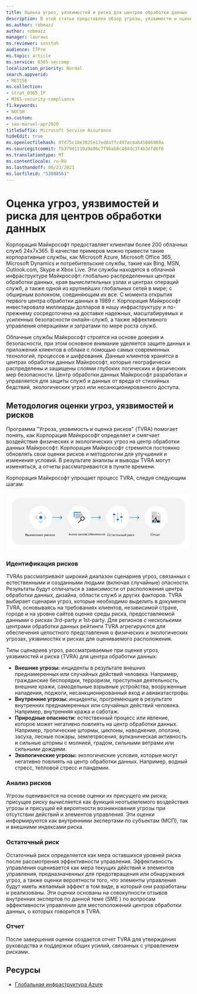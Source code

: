 ```yaml
---
title: Оценка угроз, уязвимостей и риска для центров обработки данных
description: В этой статье представлен обзор угрозы, уязвимости и оценки рисков центра обработки данных в Microsoft 365.
ms.author: robmazz
author: robmazz
manager: laurawi
ms.reviewer: sosstah
audience: ITPro
ms.topic: article
ms.service: O365-seccomp
localization_priority: Normal
search.appverid:
- MET150
ms.collection:
- Strat_O365_IP
- M365-security-compliance
f1.keywords:
- NOCSH
ms.custom:
- seo-marvel-apr2020
titleSuffix: Microsoft Service Assurance
hideEdit: true
ms.openlocfilehash: 0fd75c18e3025e17ed8affc497ac4ab45806980a
ms.sourcegitcommit: fb379d1110a9a86c7f9bab8c484dc3f4b3dfd6f0
ms.translationtype: MT
ms.contentlocale: ru-RU
ms.lasthandoff: 06/23/2021
ms.locfileid: "53088561"
---
```

# <a name="datacenter-threat-vulnerability-and-risk-assessment"></a>Оценка угроз, уязвимостей и риска для центров обработки данных

Корпорация Майкрософт предоставляет клиентам более 200 облачных служб 24x7x365. В качестве примеров можно привести такие корпоративные службы, как Microsoft Azure, Microsoft Office 365, Microsoft Dynamics и потребительские службы, такие как Bing, MSN, Outlook.com, Skype и Xbox Live. Эти службы находятся в облачной инфраструктуре Майкрософт: глобально распределенных центрах обработки данных, края вычислительных узлах и центрах операций служб, а также одной из крупнейших глобальных сетей в мире; с обширным волокном, соединяющим их все. С момента открытия первого центра обработки данных в 1989 г. Корпорация Майкрософт инвестировала миллиарды долларов в нашу инфраструктуру и по-прежнему сосредоточена на доставке надежных, масштабируемых и усиленных безопасности онлайн-служб, а также эффективного управления операциями и затратами по мере роста служб.

Облачные службы Майкрософт строятся на основе доверия и безопасности, при этом основное внимание уделяется защите данных и приложений клиентов в облаке с помощью самых современных технологий, процессов и шифрования. Данные клиентов хранятся в центрах обработки данных Майкрософт, которые географически распределены и защищены слоями глубоких логических и физических мер безопасности. Центр обработки данных Майкрософт разработан и управляется для защиты служб и данных от вреда от стихийных бедствий, экологических угроз или несанкционированного доступа.

## <a name="threat-vulnerability-and-risk-assessment-methodology"></a>Методология оценки угроз, уязвимостей и рисков

Программа "Угроза, уязвимость и оценка рисков" (TVRA) помогает понять, как Корпорация Майкрософт определяет и смягчает воздействие физических и экологических угроз на центр обработки данных Майкрософт. Корпорация Майкрософт стремится постоянно обновлять свои оценки рисков и методологии для улучшения и изменения условий. В результате анализы и выводы TVRA могут изменяться, а отчеты рассматриваются в пункте времени.

Корпорация Майкрософт упрощает процесс TVRA, следуя следующим шагам:

![Поток процессов TVRA](../media/assurance-tvra-flow.png)

### <a name="risk-identification"></a>Идентификация рисков

TVRAs рассматривают широкий диапазон сценариев угроз, связанных с естественными и созданными людьми (включая случайные) опасности. Результаты будут отличаться в зависимости от расположения центра обработки данных, дизайна, области служб и других факторов. TVRA выбирает сценарии угроз, которые необходимо выделить в документе TVRA, основываясь на требованиях клиентов, независимой стране, городе и на уровне сайтов оценке среды риска, предоставляемой данными о рисках 3rd-party и 1st-party. Для регионов с несколькими центрами обработки данных рейтинги TVRA агрегируются для обеспечения целостного представления о физических и экологических угрозах, уязвимостях и рисках для оцениваемого расположения.

Типы сценариев угроз, рассматриваемые при оценке угроз, уязвимостей и риска (TVRA) для центра обработки данных:

- **Внешние угрозы:** инциденты в результате внешних преднамеренных или случайных действий человека. Например, гражданские беспорядки, терроризм, преступная деятельность, внешние кражи, самодельные взрывные устройства, вооруженные нападения, поджоги, несанкционированный вход и авиакатастрофы.
- **Внутренние угрозы:** инциденты, прогремеющие в результате внутренних преднамеренных или случайных действий человека. Например, внутренняя кража и саботаж.
- **Природные опасности:** естественный процесс или явление, которое может негативно повлиять на центр обработки данных. Например, тропические штормы, циклоны, наводнения, оползни, засуха, лесные пожары, землетрясения, вулканическая активность и сильные штормы с молнией, градом, сильными ветрами или сильными дождями.
- **Экологические угрозы:** экологические условия, которые могут негативно повлиять на центр обработки данных. Например, водный стресс, тепловой стресс и пандемии.

### <a name="risk-analysis"></a>Анализ рисков

Угрозы оцениваются на основе оценки их присущего им риска; присущее риску вычисляется как функция неотъемлемого воздействия угрозы и присущей ей вероятности возникновения угрозы при отсутствии действий и элементов управления. Эти оценки информируются как внутренними экспертами по субъектам (МСП), так и внешними индексами риска.

### <a name="residual-risk"></a>Остаточный риск

Остаточный риск определяется как мера оставшихся уровней риска после рассмотрения эффективности управления. Эффективность управления оценивается как мера текущих действий и элементов управления, предназначенных для предотвращения или обнаружения угроз, а также оценки вероятности того, что элементы управления будут иметь желаемый эффект в том виде, в который они разработаны и реализованы. Эти оценки основаны на совокупности отзывов внутренних экспертов по данной теме (SME ) по вопросам эффективности управления для местоположений центров обработки данных, о которых говорится в TVRA.

### <a name="report"></a>Отчет

После завершения оценки создается отчет TVRA для утверждения руководства и поддержки общих усилий, связанных с управлением рисками.

## <a name="resources"></a>Ресурсы

- [Глобальная инфраструктура Azure](https://www.microsoft.com/datacenters)
